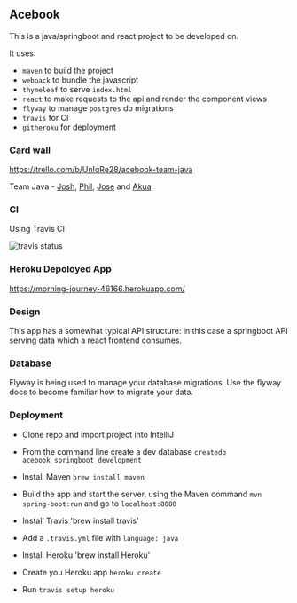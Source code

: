 ## Acebook

This is a java/springboot and react project to be developed on.

It uses:
  - `maven` to build the project
  - `webpack` to bundle the javascript
  - `thymeleaf` to serve `index.html`
  - `react` to make requests to the api and render the component views
  - `flyway` to manage `postgres` db migrations
  - `travis` for CI
  - `githeroku` for deployment

### Card wall

https://trello.com/b/UnIqRe28/acebook-team-java

Team Java - [Josh](https://github.com/JoshGlasson), [Phil](https://github.com/Codeman15), [Jose](https://github.com/Saicam) and [Akua](https://github.com/AkuaAA)

### CI

Using Travis CI

![travis status](https://travis-ci.com/JoshGlasson/acebook-java-template.svg?branch=master)

### Heroku Depoloyed App

https://morning-journey-46166.herokuapp.com/


### Design

This app has a somewhat typical API structure: in this case a springboot API serving data which a react frontend consumes.


### Database

Flyway is being used to manage your database migrations. Use the flyway docs to become familiar how to migrate your data.


### Deployment

- Clone repo and import project into IntelliJ

- From the command line create a dev database `createdb acebook_springboot_development`

- Install Maven `brew install maven`

- Build the app and start the server, using the Maven command `mvn spring-boot:run` and go to `localhost:8080`

- Install Travis 'brew install travis'

- Add a `.travis.yml` file with `language: java`

- Install Heroku 'brew install Heroku'

- Create you Heroku app `heroku create`

- Run `travis setup heroku`

